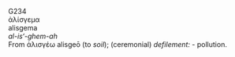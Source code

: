 <body>
  <p>G234<br>  ἀλίσγεμα  <br> alisgema  <br><i>al-is‘-ghem-ah </i><br>From   ἀλισγέω    alisgeō   (to <i>soil</i>); (ceremonial) <i>defilement:</i> - pollution.<br></p>
 </body>